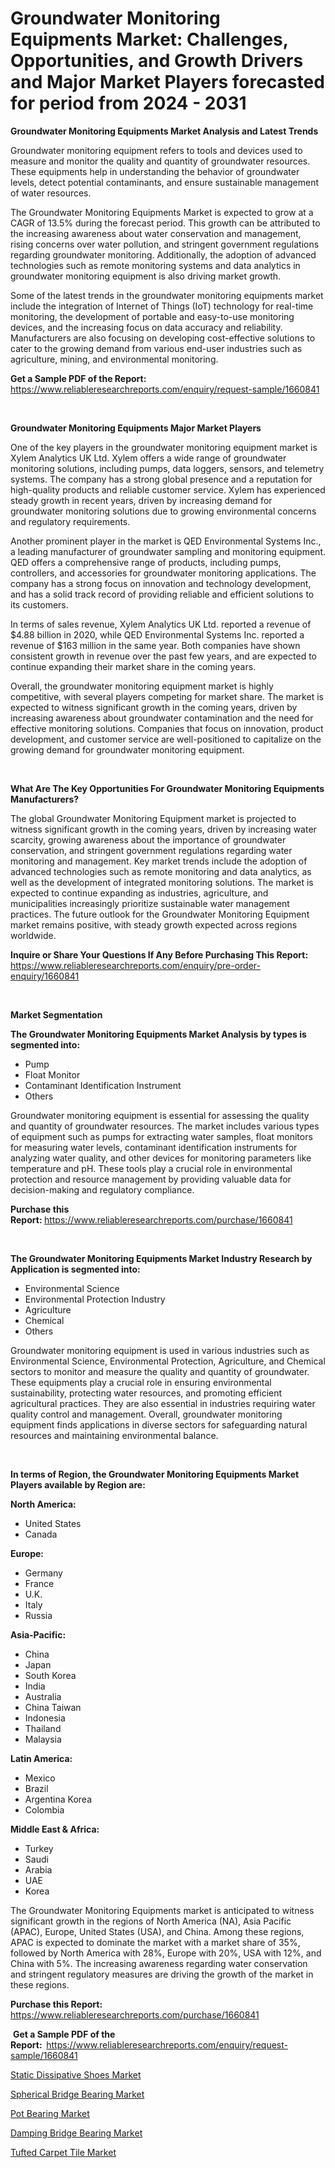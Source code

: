<p><h1>Groundwater Monitoring Equipments Market: Challenges, Opportunities, and Growth Drivers and Major Market Players forecasted for period from 2024 - 2031</h1></p><p><strong>Groundwater Monitoring Equipments Market Analysis and Latest Trends</strong></p>
<p><p>Groundwater monitoring equipment refers to tools and devices used to measure and monitor the quality and quantity of groundwater resources. These equipments help in understanding the behavior of groundwater levels, detect potential contaminants, and ensure sustainable management of water resources.</p><p>The Groundwater Monitoring Equipments Market is expected to grow at a CAGR of 13.5% during the forecast period. This growth can be attributed to the increasing awareness about water conservation and management, rising concerns over water pollution, and stringent government regulations regarding groundwater monitoring. Additionally, the adoption of advanced technologies such as remote monitoring systems and data analytics in groundwater monitoring equipment is also driving market growth.</p><p>Some of the latest trends in the groundwater monitoring equipments market include the integration of Internet of Things (IoT) technology for real-time monitoring, the development of portable and easy-to-use monitoring devices, and the increasing focus on data accuracy and reliability. Manufacturers are also focusing on developing cost-effective solutions to cater to the growing demand from various end-user industries such as agriculture, mining, and environmental monitoring.</p></p>
<p><strong>Get a Sample PDF of the Report:&nbsp;</strong> <a href="https://www.reliableresearchreports.com/enquiry/request-sample/1660841">https://www.reliableresearchreports.com/enquiry/request-sample/1660841</a></p>
<p>&nbsp;</p>
<p><strong>Groundwater Monitoring Equipments Major Market Players</strong></p>
<p><p>One of the key players in the groundwater monitoring equipment market is Xylem Analytics UK Ltd. Xylem offers a wide range of groundwater monitoring solutions, including pumps, data loggers, sensors, and telemetry systems. The company has a strong global presence and a reputation for high-quality products and reliable customer service. Xylem has experienced steady growth in recent years, driven by increasing demand for groundwater monitoring solutions due to growing environmental concerns and regulatory requirements.</p><p>Another prominent player in the market is QED Environmental Systems Inc., a leading manufacturer of groundwater sampling and monitoring equipment. QED offers a comprehensive range of products, including pumps, controllers, and accessories for groundwater monitoring applications. The company has a strong focus on innovation and technology development, and has a solid track record of providing reliable and efficient solutions to its customers.</p><p>In terms of sales revenue, Xylem Analytics UK Ltd. reported a revenue of $4.88 billion in 2020, while QED Environmental Systems Inc. reported a revenue of $163 million in the same year. Both companies have shown consistent growth in revenue over the past few years, and are expected to continue expanding their market share in the coming years.</p><p>Overall, the groundwater monitoring equipment market is highly competitive, with several players competing for market share. The market is expected to witness significant growth in the coming years, driven by increasing awareness about groundwater contamination and the need for effective monitoring solutions. Companies that focus on innovation, product development, and customer service are well-positioned to capitalize on the growing demand for groundwater monitoring equipment.</p></p>
<p>&nbsp;</p>
<p><strong>What Are The Key Opportunities For Groundwater Monitoring Equipments Manufacturers?</strong></p>
<p><p>The global Groundwater Monitoring Equipment market is projected to witness significant growth in the coming years, driven by increasing water scarcity, growing awareness about the importance of groundwater conservation, and stringent government regulations regarding water monitoring and management. Key market trends include the adoption of advanced technologies such as remote monitoring and data analytics, as well as the development of integrated monitoring solutions. The market is expected to continue expanding as industries, agriculture, and municipalities increasingly prioritize sustainable water management practices. The future outlook for the Groundwater Monitoring Equipment market remains positive, with steady growth expected across regions worldwide.</p></p>
<p><strong>Inquire or Share Your Questions If Any Before Purchasing This Report:</strong> <a href="https://www.reliableresearchreports.com/enquiry/pre-order-enquiry/1660841">https://www.reliableresearchreports.com/enquiry/pre-order-enquiry/1660841</a></p>
<p>&nbsp;</p>
<p><strong>Market Segmentation</strong></p>
<p><strong>The Groundwater Monitoring Equipments Market Analysis by types is segmented into:</strong></p>
<p><ul><li>Pump</li><li>Float Monitor</li><li>Contaminant Identification Instrument</li><li>Others</li></ul></p>
<p><p>Groundwater monitoring equipment is essential for assessing the quality and quantity of groundwater resources. The market includes various types of equipment such as pumps for extracting water samples, float monitors for measuring water levels, contaminant identification instruments for analyzing water quality, and other devices for monitoring parameters like temperature and pH. These tools play a crucial role in environmental protection and resource management by providing valuable data for decision-making and regulatory compliance.</p></p>
<p><strong>Purchase this Report:&nbsp;</strong><a href="https://www.reliableresearchreports.com/purchase/1660841">https://www.reliableresearchreports.com/purchase/1660841</a></p>
<p>&nbsp;</p>
<p><strong>The Groundwater Monitoring Equipments Market Industry Research by Application is segmented into:</strong></p>
<p><ul><li>Environmental Science</li><li>Environmental Protection Industry</li><li>Agriculture</li><li>Chemical</li><li>Others</li></ul></p>
<p><p>Groundwater monitoring equipment is used in various industries such as Environmental Science, Environmental Protection, Agriculture, and Chemical sectors to monitor and measure the quality and quantity of groundwater. These equipments play a crucial role in ensuring environmental sustainability, protecting water resources, and promoting efficient agricultural practices. They are also essential in industries requiring water quality control and management. Overall, groundwater monitoring equipment finds applications in diverse sectors for safeguarding natural resources and maintaining environmental balance.</p></p>
<p>&nbsp;</p>
<p><strong>In terms of Region, the Groundwater Monitoring Equipments Market Players available by Region are:</strong></p>
<p>
    <p> <strong> North America: </strong>
        <ul>
            <li>United States</li>
            <li>Canada</li>
        </ul>
        </p> 
    <p> <strong> Europe: </strong>
        <ul>
            <li>Germany</li>
            <li>France</li>
            <li>U.K.</li>
            <li>Italy</li>
            <li>Russia</li>
        </ul>
        </p> 
    <p> <strong> Asia-Pacific: </strong>
        <ul>
            <li>China</li>
            <li>Japan</li>
            <li>South Korea</li>
            <li>India</li>
            <li>Australia</li>
            <li>China Taiwan</li>
            <li>Indonesia</li>
            <li>Thailand</li>
            <li>Malaysia</li>
        </ul>
        </p> 
    <p> <strong> Latin America: </strong>
        <ul>
            <li>Mexico</li>
            <li>Brazil</li>
            <li>Argentina Korea</li>
            <li>Colombia</li>
        </ul>
        </p> 
    <p> <strong> Middle East & Africa: </strong>
        <ul>
            <li>Turkey</li>
            <li>Saudi</li>
            <li>Arabia</li>
            <li>UAE</li>
            <li>Korea</li>
        </ul>
    </p>
    </p>
<p><p>The Groundwater Monitoring Equipments market is anticipated to witness significant growth in the regions of North America (NA), Asia Pacific (APAC), Europe, United States (USA), and China. Among these regions, APAC is expected to dominate the market with a market share of 35%, followed by North America with 28%, Europe with 20%, USA with 12%, and China with 5%. The increasing awareness regarding water conservation and stringent regulatory measures are driving the growth of the market in these regions.</p></p>
<p><strong>Purchase this Report: </strong><a href="https://www.reliableresearchreports.com/purchase/1660841">https://www.reliableresearchreports.com/purchase/1660841</a></p>
<p>&nbsp;<strong>Get a Sample PDF of the Report:&nbsp;&nbsp;</strong><a href="https://www.reliableresearchreports.com/enquiry/request-sample/1660841">https://www.reliableresearchreports.com/enquiry/request-sample/1660841</a></p>
<p><strong></strong></p>
<p><p><a href="https://view.publitas.com/reportprime-1/static-dissipative-shoes-market-analysis-and-market-size-global-industry-overview-market-segmentation-and-forecast-2024-to-2031/">Static Dissipative Shoes Market</a></p><p><a href="https://simplistic-meeting-7ee.notion.site/Spherical-Bridge-Bearing-Market-Dynamics-2024-2031-Also-about-Its-Market-Trends-Projections-and-O-0a3fdbe7679e41e09205745beb3da1c2">Spherical Bridge Bearing Market</a></p><p><a href="https://eight-handstand-8fb.notion.site/Pot-Bearing-Market-Centers-on-Aspects-such-as-Market-Growth-Market-Share-Market-Opportunity-and-P-75f5416e24ce44608d7e18d32bfb52c2">Pot Bearing Market</a></p><p><a href="https://skillful-vermicelli-b89.notion.site/Insights-into-Damping-Bridge-Bearing-Market-Size-Analysing-Market-Share-Trends-and-Growth-from-20-13ecf0b375cc4137b7a49b9c6f11880d">Damping Bridge Bearing Market</a></p><p><a href="https://view.publitas.com/reportprime-1/tufted-carpet-tile-market-research-report-provides-thorough-industry-overview-which-offers-an-in-depth-analysis-of-product-trends-and-new-market-divisions/">Tufted Carpet Tile Market</a></p></p>